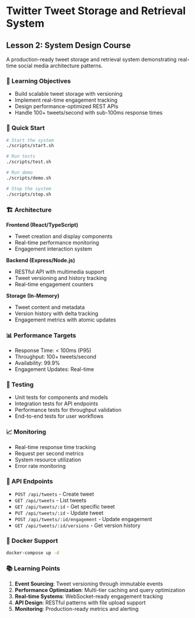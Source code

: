 # Twitter Tweet Storage and Retrieval System
## Lesson 2: System Design Course

A production-ready tweet storage and retrieval system demonstrating real-time social media architecture patterns.

### 🎯 Learning Objectives
- Build scalable tweet storage with versioning
- Implement real-time engagement tracking
- Design performance-optimized REST APIs
- Handle 100+ tweets/second with sub-100ms response times

### 🚀 Quick Start

```bash
# Start the system
./scripts/start.sh

# Run tests
./scripts/test.sh

# Run demo
./scripts/demo.sh

# Stop the system
./scripts/stop.sh
```

### 🏗️ Architecture

**Frontend (React/TypeScript)**
- Tweet creation and display components
- Real-time performance monitoring
- Engagement interaction system

**Backend (Express/Node.js)**
- RESTful API with multimedia support
- Tweet versioning and history tracking
- Real-time engagement counters

**Storage (In-Memory)**
- Tweet content and metadata
- Version history with delta tracking
- Engagement metrics with atomic updates

### 📊 Performance Targets
- Response Time: < 100ms (P95)
- Throughput: 100+ tweets/second
- Availability: 99.9%
- Engagement Updates: Real-time

### 🧪 Testing
- Unit tests for components and models
- Integration tests for API endpoints
- Performance tests for throughput validation
- End-to-end tests for user workflows

### 📈 Monitoring
- Real-time response time tracking
- Request per second metrics
- System resource utilization
- Error rate monitoring

### 🔧 API Endpoints
- `POST /api/tweets` - Create tweet
- `GET /api/tweets` - List tweets
- `GET /api/tweets/:id` - Get specific tweet
- `PUT /api/tweets/:id` - Update tweet
- `POST /api/tweets/:id/engagement` - Update engagement
- `GET /api/tweets/:id/versions` - Get version history

### 🐳 Docker Support
```bash
docker-compose up -d
```

### 📚 Learning Points
1. **Event Sourcing**: Tweet versioning through immutable events
2. **Performance Optimization**: Multi-tier caching and query optimization
3. **Real-time Systems**: WebSocket-ready engagement tracking
4. **API Design**: RESTful patterns with file upload support
5. **Monitoring**: Production-ready metrics and alerting
